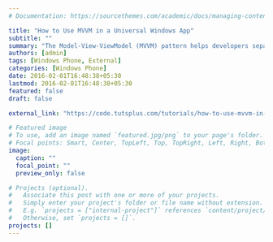 ```yaml
---
# Documentation: https://sourcethemes.com/academic/docs/managing-content/

title: "How to Use MVVM in a Universal Windows App"
subtitle: ""
summary: "The Model-View-ViewModel (MVVM) pattern helps developers separate an application's business and presentation logic from its user interface. Maintaining a clear separation between application logic and user interface helps address development and design issues, making an application easier to test, maintain, and develop."
authors: [admin]
tags: [Windows Phone, External]
categories: [Windows Phone]
date: 2016-02-01T16:48:38+05:30
lastmod: 2016-02-01T16:48:38+05:30
featured: false
draft: false

external_link: "https://code.tutsplus.com/tutorials/how-to-use-mvvm-in-a-universal-windows-app--cms-25582"

# Featured image
# To use, add an image named `featured.jpg/png` to your page's folder.
# Focal points: Smart, Center, TopLeft, Top, TopRight, Left, Right, BottomLeft, Bottom, BottomRight.
image:
  caption: ""
  focal_point: ""
  preview_only: false

# Projects (optional).
#   Associate this post with one or more of your projects.
#   Simply enter your project's folder or file name without extension.
#   E.g. `projects = ["internal-project"]` references `content/project/deep-learning/index.md`.
#   Otherwise, set `projects = []`.
projects: []
---
```


